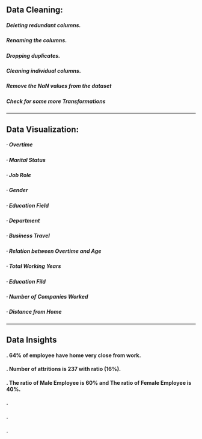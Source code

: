## Data Cleaning:

##### Deleting redundant columns.

##### Renaming the columns.

##### Dropping duplicates.

##### Cleaning individual columns.

##### Remove the NaN values from the dataset

##### Check for some more Transformations

-----------------------------------------------------------------------------------
## Data Visualization:

##### ∙        Overtime
##### ∙        Marital Status
##### ∙        Job Role
##### ∙        Gender
##### ∙        Education Field
##### ∙        Department
##### ∙        Business Travel
##### ∙        Relation between Overtime and Age
##### ∙        Total Working Years
##### ∙        Education Fild
##### ∙        Number of Companies Worked
##### ∙        Distance from Home

----------------------------------------------------------------------------------
## Data Insights

#### . 64% of employee have home very close from work.
#### . Number of attritions is 237 with ratio (16%).
#### . The ratio of Male Employee is 60% and The ratio of Female Employee is 40%.
#### . 
#### . 
#### . 
